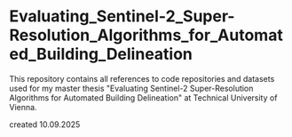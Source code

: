 # Evaluating_Sentinel-2_Super-Resolution_Algorithms_for_Automated_Building_Delineation

This repository contains all references to code repositories and datasets used for my master thesis "Evaluating Sentinel-2 Super-Resolution Algorithms for Automated Building Delineation" at Technical University of Vienna.

created 10.09.2025
